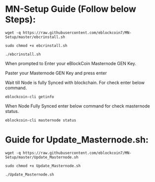 # MN-Setup Guide (Follow below Steps):


`wget -q https://raw.githubusercontent.com/eblockcoin7/MN-Setup/master/ebcrinstall.sh`


`sudo chmod +x ebcrinstall.sh`


`./ebcrinstall.sh`


When prompted to Enter your eBlockCoin Masternode GEN Key.

Paster your Masternode GEN Key and press enter


Wait till Node is fully Synced with blockchain.
For check enter below command.

`eblockcoin-cli getinfo`


When Node Fully Synced enter below command for check masternode status.

`eblockcoin-cli masternode status`

# Guide for Update_Masternode.sh:

`wget -q https://raw.githubusercontent.com/eblockcoin7/MN-Setup/master/Update_Masternode.sh`

`sudo chmod +x Update_Masternode.sh`

`./Update_Masternode.sh`
